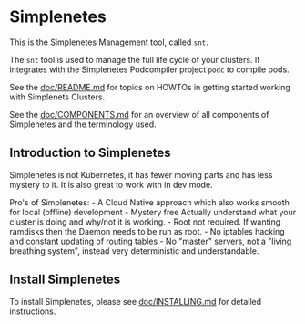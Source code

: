 # Simplenetes
This is the Simplenetes Management tool, called `snt`.

The `snt` tool is used to manage the full life cycle of your clusters. It integrates with the Simplenetes Podcompiler project `podc` to compile pods.

See the [doc/README.md](doc/README.md) for topics on HOWTOs in getting started working with Simplenets Clusters.

See the [doc/COMPONENTS.md](doc/COMPONENTS.md) for an overview of all components of Simplenetes and the terminology used.

## Introduction to Simplenetes

Simplenetes is not Kubernetes, it has fewer moving parts and has less mystery to it. It is also great to work with in dev mode.

Pro's of Simplenetes:
    - A Cloud Native approach which also works smooth for local (offline) development
    - Mystery free
        Actually understand what your cluster is doing and why/not it is working.
    - Root not required.
        If wanting ramdisks then the Daemon needs to be run as root.
    - No iptables hacking and constant updating of routing tables
    - No "master" servers, not a "living breathing system", instead very deterministic and understandable.

## Install Simplenetes
To install Simplenetes, please see [doc/INSTALLING.md](doc/INSTALLING.md) for detailed instructions. 
